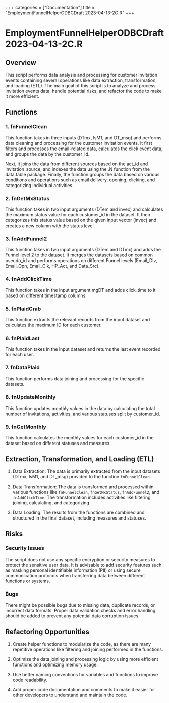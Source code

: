 +++
categories = ["Documentation"]
title = "EmploymentFunnelHelperODBCDraft 2023-04-13-2C.R"
+++


# EmploymentFunnelHelperODBCDraft 2023-04-13-2C.R
## Overview

This script performs data analysis and processing for customer invitation events containing several operations like data extraction, transformation, and loading (ETL). The main goal of this script is to analyze and process invitation events data, handle potential risks, and refactor the code to make it more efficient.

## Functions

### 1. fnFunnelClean

This function takes in three inputs (DTmx, lsM1, and DT_msg) and performs data cleaning and processing for the customer invitation events. It first filters and processes the email-related data, calculates the click event data, and groups the data by the customer_id.

Next, it joins the data from different sources based on the act_id and invitation_source, and indexes the data using the .N function from the data.table package. Finally, the function groups the data based on various conditions and operations such as email delivery, opening, clicking, and categorizing individual activities.

### 2. fnGetMxStatus

This function takes in two input arguments (DTem and invec) and calculates the maximum status value for each customer_id in the dataset. It then categorizes this status value based on the given input vector (invec) and creates a new column with the status level.

### 3. fnAddFunnel2

This function takes in two input arguments (DTem and DTmx) and adds the Funnel level 2 to the dataset. It merges the datasets based on common pseudo_id and performs operations on different Funnel levels (Email_Dlv, Email_Opn, Email_Clk, HP_Act, and Data_Src).

### 4. fnAddClickTime

This function takes in the input argument mgDT and adds click_time to it based on different timestamp columns.

### 5. fnPlaidGrab

This function extracts the relevant records from the input dataset and calculates the maximum ID for each customer.

### 6. fnPlaidLast

This function takes in the input dataset and returns the last event recorded for each user.

### 7. fnDataPlaid

This function performs data joining and processing for the specific datasets.

### 8. fnUpdateMonthly

This function updates monthly values in the data by calculating the total number of invitations, activities, and various statuses split by customer_id.

### 9. fnGetMonthly

This function calculates the monthly values for each customer_id in the dataset based on different statuses and measures.

## Extraction, Transformation, and Loading (ETL)

1. Data Extraction: The data is primarily extracted from the input datasets (DTmx, lsM1, and DT_msg) provided to the function `fnFunnelClean`.

2. Data Transformation: The data is transformed and processed within various functions like `fnFunnelClean`, `fnGetMxStatus`, `fnAddFunnel2`, and `fnAddClickTime`. The transformation includes activities like filtering, joining, calculating, and categorizing.

3. Data Loading: The results from the functions are combined and structured in the final dataset, including measures and statuses.

## Risks

### Security Issues

The script does not use any specific encryption or security measures to protect the sensitive user data. It is advisable to add security features such as masking personal identifiable information (PII) or using secure communication protocols when transferring data between different functions or systems.

### Bugs

There might be possible bugs due to missing data, duplicate records, or incorrect data formats. Proper data validation checks and error handling should be added to prevent any potential data corruption issues.

## Refactoring Opportunities

1. Create helper functions to modularize the code, as there are many repetitive operations like filtering and joining performed in the functions.

2. Optimize the data joining and processing logic by using more efficient functions and optimizing memory usage.

3. Use better naming conventions for variables and functions to improve code readability.

4. Add proper code documentation and comments to make it easier for other developers to understand and maintain the code.